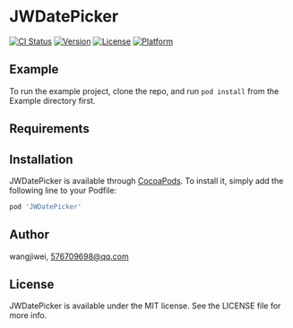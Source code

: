 # JWDatePicker

[![CI Status](https://img.shields.io/travis/wangjiwei/JWDatePicker.svg?style=flat)](https://travis-ci.org/wangjiwei/JWDatePicker)
[![Version](https://img.shields.io/cocoapods/v/JWDatePicker.svg?style=flat)](https://cocoapods.org/pods/JWDatePicker)
[![License](https://img.shields.io/cocoapods/l/JWDatePicker.svg?style=flat)](https://cocoapods.org/pods/JWDatePicker)
[![Platform](https://img.shields.io/cocoapods/p/JWDatePicker.svg?style=flat)](https://cocoapods.org/pods/JWDatePicker)

## Example

To run the example project, clone the repo, and run `pod install` from the Example directory first.

## Requirements

## Installation

JWDatePicker is available through [CocoaPods](https://cocoapods.org). To install
it, simply add the following line to your Podfile:

```ruby
pod 'JWDatePicker'
```

## Author

wangjiwei, 576709698@qq.com

## License

JWDatePicker is available under the MIT license. See the LICENSE file for more info.
